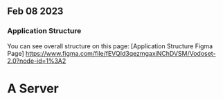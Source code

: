 

## Feb 08 2023

### Application Structure

You can see overall structure on this page:
[Application Structure Figma Page] https://www.figma.com/file/fEVQId3qezmgaxjNChDVSM/Vodoset-2.0?node-id=1%3A2



# A Server



